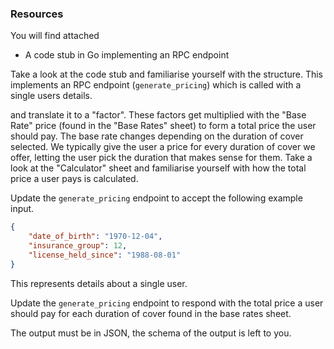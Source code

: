 ### Resources

You will find attached

- A code stub in Go implementing an RPC endpoint



Take a look at the code stub and familiarise yourself with the structure.
This implements an RPC endpoint (`generate_pricing`) which is called with a single users details.

and translate it to a "factor". These factors get multiplied with the "Base Rate" price (found in the "Base Rates"
sheet) to form a total price the user should pay. The base rate changes depending on the duration of cover selected.
We typically give the user a price for every duration of cover we offer, letting the user pick the duration that makes
sense for them.
Take a look at the "Calculator" sheet and familiarise yourself with how the total price a user pays is calculated.


Update the `generate_pricing` endpoint to accept the following example input.

```json
{
    "date_of_birth": "1970-12-04",
    "insurance_group": 12,
    "license_held_since": "1988-08-01"
}
```

This represents details about a single user.


Update the `generate_pricing` endpoint to respond with the total price a user should pay for each duration of cover
found in the base rates sheet.

The output must be in JSON, the schema of the output is left to you.
